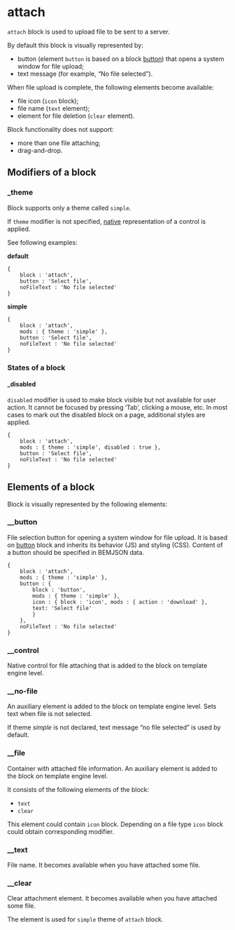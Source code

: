 # attach

`attach` block is used to upload file to be sent to a server.

By default this block is visually represented by:

* button (element `button` is based on a block [button](../button/button.en.md)) that opens a system window for file upload;
* text message (for example, “No file selected”).

When file upload is complete, the following elements become available:

* file icon (`icon` block);
* file name (`text` element);
* element for file deletion (`clear` element).

Block functionality does not support:

* more than one file attaching;
* drag-and-drop.

## Modifiers of a block

### _theme

Block supports only a theme called `simple`.

If `theme` modifier is not specified, [native](#native) representation of a control is applied.

See following examples:

<a name="native"></a>
**default**

```bemjson
{
    block : 'attach',
    button : 'Select file',
    noFileText : 'No file selected'
}
```

**simple**

```bemjson
{
    block : 'attach',
    mods : { theme : 'simple' },
    button : 'Select file',
    noFileText : 'No file selected'
}
```

### States of a block

#### _disabled

`disabled` modifier is used to make block visible but not available for user action. It cannot be focused by pressing ‘Tab’, clicking a mouse, etc. In most cases to mark out the disabled block on a page, additional styles are applied.

```bemjson
{
    block : 'attach',
    mods : { theme : 'simple', disabled : true },
    button : 'Select file',
    noFileText : 'No file selected'
}
```

## Elements of a block

Block is visually represented by the following elements:

### __button

File selection button for opening a system window for file upload. It is based on [button](../button/button.en.md) block and inherits its behavior (JS) and styling (CSS). Content of a button should be specified in BEMJSON data.

```bemjson
{
    block : 'attach',
    mods : { theme : 'simple' },
    button : {
        block : 'button',
        mods : { theme : 'simple' },
        icon : { block : 'icon', mods : { action : 'download' },
        text: 'Select file'
        }
    },
    noFileText : 'No file selected'
}
```

### __control

Native control for file attaching that is added to the block on template engine level.

### __no-file

An auxiliary element is added to the block on template engine level. Sets text when file is not selected.

If theme *simple* is not declared, text message “no file selected” is used by default.

### __file

Container with attached file information. An auxiliary element is added to the block on template engine level.

It consists of the following elements of the block:

* `text`
* `clear`

This element could contain `icon` block. Depending on a file type `icon` block could obtain corresponding modifier.

### __text

File name. It becomes available when you have attached some file.

### __clear

Clear attachment element. It becomes available when you have attached some file.

The element is used for `simple` theme of `attach` block.
